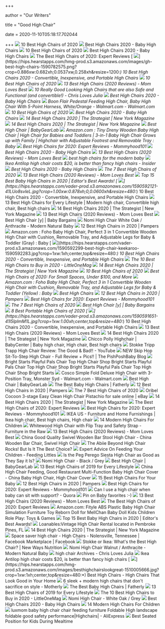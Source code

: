 +++
        
author = "Our Writers"
        
title = "Good High Chair"
        
date = 2020-11-10T05:18:17.702044
        
+++
[ ![](https://res.cloudinary.com/babylist/image/upload/f_auto,q_auto:best,c_scale/v1584597701/Best-of-high-chairs-2020-pin_glxmjb.jpg)](https://res.cloudinary.com/babylist/image/upload/f_auto,q_auto:best,c_scale/v1584597701/Best-of-high-chairs-2020-pin_glxmjb.jpg) 10 Best High Chairs of 2020
[ ![](http://images.agoramedia.com/wte3.0/gcms/Best-High-Chairs-2020-722x406.jpg?width=414)](http://images.agoramedia.com/wte3.0/gcms/Best-High-Chairs-2020-722x406.jpg?width=414) Best High Chairs 2020 - Baby High Chairs
[ ![](https://images.ctfassets.net/50gzycvace50/1xMcZmxWi8yudIF69o2TzA/eca3f9a95006490a19b338b1095936c1/baby-jogger-city-bistro-high-chair-photo.jpg)](https://images.ctfassets.net/50gzycvace50/1xMcZmxWi8yudIF69o2TzA/eca3f9a95006490a19b338b1095936c1/baby-jogger-city-bistro-high-chair-photo.jpg) 10 Best High Chairs of 2020
[ ![](https://images.agoramedia.com/wte3.0/gcms/Peg-Perego-Siesta-High-Chair-Editors-Choice.jpg)](https://images.agoramedia.com/wte3.0/gcms/Peg-Perego-Siesta-High-Chair-Editors-Choice.jpg) Best High Chairs 2020 - Baby High Chairs
[ ![](https://www.experiencedmommy.com/wp-content/uploads/2019/01/Screen-Shot-2019-01-22-at-2.02.02-PM.png)](https://www.experiencedmommy.com/wp-content/uploads/2019/01/Screen-Shot-2019-01-22-at-2.02.02-PM.png) The Best High Chairs of 2020: Expert Reviews
[ ![](https://hips.hearstapps.com/hmg-prod.s3.amazonaws.com/images/gh-best-high-chairs-1590782575.png?crop=0.886xw:0.682xh;0.0537xw,0.258xh&resize=1200:*)](https://hips.hearstapps.com/hmg-prod.s3.amazonaws.com/images/gh-best-high-chairs-1590782575.png?crop=0.886xw:0.682xh;0.0537xw,0.258xh&resize=1200:*) 10 Best High Chairs 2020 - Convertible, Inexpensive, and Portable High  Chairs
[ ![](https://images.ctfassets.net/50gzycvace50/10Di9Xumus0hDGokTN7Xr0/acefce2919dc5af2ed26df64e76f70b9/Screen_Shot_2019-01-29_at_12.05.41_PM.png)](https://images.ctfassets.net/50gzycvace50/10Di9Xumus0hDGokTN7Xr0/acefce2919dc5af2ed26df64e76f70b9/Screen_Shot_2019-01-29_at_12.05.41_PM.png) 10 Best High Chairs of 2020
[ ![](https://m.media-amazon.com/images/I/41eXLZbAKuL.jpg)](https://m.media-amazon.com/images/I/41eXLZbAKuL.jpg) 13 Best High Chairs (2020 Reviews) - Mom Loves Best
[ ![](https://www.chrislovesjulia.com/wp-content/uploads/2018/06/highchairmoodboard-1.jpg)](https://www.chrislovesjulia.com/wp-content/uploads/2018/06/highchairmoodboard-1.jpg) 10 Really Good Looking High Chairs that are also Safe and Functional (and  convertible!) - Chris Loves Julia
[ ![](https://images.agoramedia.com/wte3.0/gcms/wte-awards-2019-mom-pick-Graco-Table2Table-Premier-Fold-7-in-1-Highchair.jpg)](https://images.agoramedia.com/wte3.0/gcms/wte-awards-2019-mom-pick-Graco-Table2Table-Premier-Fold-7-in-1-Highchair.jpg) Best High Chairs 2020 - Baby High Chairs
[ ![](https://i5.walmartimages.com/asr/41317063-9bc1-45ed-979a-5af9895699f2_1.c49c58475a99f6c70183bbbc0e5757b9.jpeg)](https://i5.walmartimages.com/asr/41317063-9bc1-45ed-979a-5af9895699f2_1.c49c58475a99f6c70183bbbc0e5757b9.jpeg) Boon Flair Pedestal Feeding High Chair, Baby High Chair With 5-Point  Harness, White/Orange - Walmart.com - Walmart.com
[ ![](https://images.ctfassets.net/50gzycvace50/d13d2104d639c358bbd4b769e66c6b1ad06c62bea3b41a93ae934b528cc5c7c2/6bf1ee68044409d5a443a68d0930b97e/d13d2104d639c358bbd4b769e66c6b1ad06c62bea3b41a93ae934b528cc5c7c2.png?fl=progressive&fm=jpg&bg=rgb:f9f9f9&w=620&h=620)](https://images.ctfassets.net/50gzycvace50/d13d2104d639c358bbd4b769e66c6b1ad06c62bea3b41a93ae934b528cc5c7c2/6bf1ee68044409d5a443a68d0930b97e/d13d2104d639c358bbd4b769e66c6b1ad06c62bea3b41a93ae934b528cc5c7c2.png?fl=progressive&fm=jpg&bg=rgb:f9f9f9&w=620&h=620) 10 Best High Chairs of 2020
[ ![](https://images.agoramedia.com/wte3.0/gcms/Oribel-Cocoon-3-Stage-Easy-Clean.jpg)](https://images.agoramedia.com/wte3.0/gcms/Oribel-Cocoon-3-Stage-Easy-Clean.jpg) Best High Chairs 2020 - Baby High Chairs
[ ![](https://pyxis.nymag.com/v1/imgs/e49/183/0641e5caf2ba9388b7e30f267a3895cc5c.rdeep-vertical.w245.jpg)](https://pyxis.nymag.com/v1/imgs/e49/183/0641e5caf2ba9388b7e30f267a3895cc5c.rdeep-vertical.w245.jpg) 14 Best High Chairs 2020 | The Strategist | New York Magazine
[ ![](https://pyxis.nymag.com/v1/imgs/660/5af/d7682babb9e53c05f9930de875127add3d.2x.rdeep-vertical.w245.jpg)](https://pyxis.nymag.com/v1/imgs/660/5af/d7682babb9e53c05f9930de875127add3d.2x.rdeep-vertical.w245.jpg) 14 Best High Chairs 2020 | The Strategist | New York Magazine
[ ![](https://bgl-i48k9hqubvkf8lnt.stackpathdns.com/photos/1/85/319569_13545_M.jpg)](https://bgl-i48k9hqubvkf8lnt.stackpathdns.com/photos/1/85/319569_13545_M.jpg) Best High Chair | BabyGearLab
[ ![](https://images-na.ssl-images-amazon.com/images/I/61pl23rVMbL._SL1500_.jpg)](https://images-na.ssl-images-amazon.com/images/I/61pl23rVMbL._SL1500_.jpg) Amazon.com : Tiny Dreny Wooden Baby High Chair | High Chair for Babies and  Toddlers | 3-in-1 Baby High Chair Grows up with Family | Highchair with  Adjustable Footrest and Removable Tray : Baby
[ ![](https://mommyhood101.com/images/oxo-tot-sprout-high-chair.jpg)](https://mommyhood101.com/images/oxo-tot-sprout-high-chair.jpg) Best High Chairs for 2020: Expert Reviews - Mommyhood101
[ ![](https://images.agoramedia.com/wte3.0/gcms/4moms-high-Chair-black.jpg)](https://images.agoramedia.com/wte3.0/gcms/4moms-high-Chair-black.jpg) Best High Chairs 2020 - Baby High Chairs
[ ![](https://m.media-amazon.com/images/I/310SRTon0RL.jpg)](https://m.media-amazon.com/images/I/310SRTon0RL.jpg) 13 Best High Chairs (2020 Reviews) - Mom Loves Best
[ ![](https://designformankind.com/wp-content/uploads/2014/10/modern-high-chairs1.gif)](https://designformankind.com/wp-content/uploads/2014/10/modern-high-chairs1.gif) best high chairs for the modern baby
[ ![](https://i.insider.com/5dc4762579d7570cef5b24f6?width=1100&format=jpeg&auto=webp)](https://i.insider.com/5dc4762579d7570cef5b24f6?width=1100&format=jpeg&auto=webp) Ikea Antilop high chair costs $20, is better than fancy high chairs -  Insider
[ ![](https://images.agoramedia.com/wte3.0/gcms/Bloom-Fresco-Contempoarary-High-Chair-Frame-Only.jpg)](https://images.agoramedia.com/wte3.0/gcms/Bloom-Fresco-Contempoarary-High-Chair-Frame-Only.jpg) Best High Chairs 2020 - Baby High Chairs
[ ![](https://m.media-amazon.com/images/I/31lBB6IigNL.jpg)](https://m.media-amazon.com/images/I/31lBB6IigNL.jpg) The 7 Best High Chairs of 2020
[ ![](https://m.media-amazon.com/images/I/41MJ3lZF3wL.jpg)](https://m.media-amazon.com/images/I/41MJ3lZF3wL.jpg) 13 Best High Chairs (2020 Reviews) - Mom Loves Best
[ ![](https://spacemazing.com/wp-content/uploads/2019/12/Baby-High-Chair-Wooden-High-Chair-with-Removable-Tray-and-Adjustable-Legs-for-BabyInfantsToddlers-e1582378605739.jpg)](https://spacemazing.com/wp-content/uploads/2019/12/Baby-High-Chair-Wooden-High-Chair-with-Removable-Tray-and-Adjustable-Legs-for-BabyInfantsToddlers-e1582378605739.jpg) Top 15 Best Baby High Chairs in 2020 | Editor's Best Awards!
[ ![](https://hips.hearstapps.com/vader-prod.s3.amazonaws.com/1590592121-41LUo8svleL.jpg?crop=1.00xw:0.878xh;0,0.0600xh&resize=480:*)](https://hips.hearstapps.com/vader-prod.s3.amazonaws.com/1590592121-41LUo8svleL.jpg?crop=1.00xw:0.878xh;0,0.0600xh&resize=480:*) 10 Best High Chairs 2020 - Convertible, Inexpensive, and Portable High  Chairs
[ ![](https://i.pinimg.com/474x/c5/d0/55/c5d055d740355dac7a9705ac97461765.jpg)](https://i.pinimg.com/474x/c5/d0/55/c5d055d740355dac7a9705ac97461765.jpg) 13 Best High Chairs for Every Lifestyle | Modern high chair, Convertible high  chair, Best high chairs
[ ![](https://pyxis.nymag.com/v1/imgs/930/b58/b5c305e2a285b26116fa96ef862995fa51.2x.rdeep-vertical.w245.jpg)](https://pyxis.nymag.com/v1/imgs/930/b58/b5c305e2a285b26116fa96ef862995fa51.2x.rdeep-vertical.w245.jpg) 14 Best High Chairs 2020 | The Strategist | New York Magazine
[ ![](https://m.media-amazon.com/images/I/41aIwacSGpL.jpg)](https://m.media-amazon.com/images/I/41aIwacSGpL.jpg) 13 Best High Chairs (2020 Reviews) - Mom Loves Best
[ ![](https://www.babybargains.com/wp-content/uploads/2016/10/blossomlarge-450x450.jpg)](https://www.babybargains.com/wp-content/uploads/2016/10/blossomlarge-450x450.jpg) Best High Chair [y] | Baby Bargains
[ ![](https://cdn.powered-by-nitrosell.com/product_images/26/6348/large-nomi-highchair-whtoak-anthraci.png)](https://cdn.powered-by-nitrosell.com/product_images/26/6348/large-nomi-highchair-whtoak-anthraci.png) Nomi High Chair White Oak / Anthracite - Modern Natural Baby
[ ![](https://images.ctfassets.net/9wtva4vhlgxb/1PjBrwANn0nZrLhIasaJ3z/102d349680dcc453d924f3126a06c561/peg-perego-prima-pappa-zero-3-high-chair_1536x680.jpg)](https://images.ctfassets.net/9wtva4vhlgxb/1PjBrwANn0nZrLhIasaJ3z/102d349680dcc453d924f3126a06c561/peg-perego-prima-pappa-zero-3-high-chair_1536x680.jpg) 12 Best High Chairs in 2020 | Pampers
[ ![](https://images-na.ssl-images-amazon.com/images/I/51-KqfYGe%2BL._SL1001_.jpg)](https://images-na.ssl-images-amazon.com/images/I/51-KqfYGe%2BL._SL1001_.jpg) Amazon.com : Foho Baby High Chair, Perfect 3 in 1 Convertible Wooden High  Chair with Cushion, Removable Tray, and Adjustable Legs for Baby & Toddler  (Gray) : Baby
[ ![](https://hips.hearstapps.com/vader-prod.s3.amazonaws.com/1590592299-best-high-chair-keekaroo-1590592283.jpg?crop=1xw:1xh;center,top&resize=480:*)](https://hips.hearstapps.com/vader-prod.s3.amazonaws.com/1590592299-best-high-chair-keekaroo-1590592283.jpg?crop=1xw:1xh;center,top&resize=480:*) 10 Best High Chairs 2020 - Convertible, Inexpensive, and Portable High  Chairs
[ ![](https://littleonemag.com/wp-content/uploads/2020/04/High-Chairs.jpg)](https://littleonemag.com/wp-content/uploads/2020/04/High-Chairs.jpg) The 10 Best High Chairs to Buy in 2020 - LittleOneMag
[ ![](https://pyxis.nymag.com/v1/imgs/a88/c4a/1e799c6c2b636df5a5a59683ef9ee52c8d-12-high-chairs-lede.rsquare.w1200.jpg)](https://pyxis.nymag.com/v1/imgs/a88/c4a/1e799c6c2b636df5a5a59683ef9ee52c8d-12-high-chairs-lede.rsquare.w1200.jpg) 14 Best High Chairs 2020 | The Strategist | New York Magazine
[ ![](https://images.ctfassets.net/50gzycvace50/7d09ed0033c269584863bb8807f67aec0a013f78a169557b45147524e8b76bf8/a53840f6c59a37e6f6e294ebad46216a/7d09ed0033c269584863bb8807f67aec0a013f78a169557b45147524e8b76bf8.png?fl=progressive&fm=jpg&bg=rgb:f9f9f9&w=620&h=620)](https://images.ctfassets.net/50gzycvace50/7d09ed0033c269584863bb8807f67aec0a013f78a169557b45147524e8b76bf8/a53840f6c59a37e6f6e294ebad46216a/7d09ed0033c269584863bb8807f67aec0a013f78a169557b45147524e8b76bf8.png?fl=progressive&fm=jpg&bg=rgb:f9f9f9&w=620&h=620) 10 Best High Chairs of 2020
[ ![](https://post.greatist.com/wp-content/uploads/2020/06/Best_High_Chairs_732x549.png)](https://post.greatist.com/wp-content/uploads/2020/06/Best_High_Chairs_732x549.png) Best High Chairs of 2020: For Small Spaces, Under $100, and More
[ ![](https://images-na.ssl-images-amazon.com/images/I/51i4NN0y4TL._SL1001_.jpg)](https://images-na.ssl-images-amazon.com/images/I/51i4NN0y4TL._SL1001_.jpg) Amazon.com : Foho Baby High Chair, Perfect 3 in 1 Convertible Wooden High  Chair with Cushion, Removable Tray, and Adjustable Legs for Baby & Toddler  (Yellow) : Baby
[ ![](https://static.wixstatic.com/media/4a6bd1_e468374ee40a43e98b6591d38ef225b0.png/v1/fit/w_590%2Ch_520%2Cal_c%2Cq_80/file.png)](https://static.wixstatic.com/media/4a6bd1_e468374ee40a43e98b6591d38ef225b0.png/v1/fit/w_590%2Ch_520%2Cal_c%2Cq_80/file.png) Best High Chairs
[ ![](https://images.ctfassets.net/9wtva4vhlgxb/2MzPG51T8s30aQz4XoyEFo/fcc86621e4fd07c9822a05a208049ff5/best_high_chair_1536x680.jpeg)](https://images.ctfassets.net/9wtva4vhlgxb/2MzPG51T8s30aQz4XoyEFo/fcc86621e4fd07c9822a05a208049ff5/best_high_chair_1536x680.jpeg) 12 Best High Chairs in 2020 | Pampers
[ ![](https://mommyhood101.com/images/boonflairhighchair.jpg)](https://mommyhood101.com/images/boonflairhighchair.jpg) Best High Chairs for 2020: Expert Reviews - Mommyhood101
[ ![](https://m.media-amazon.com/images/I/41gHnKurB0L.jpg)](https://m.media-amazon.com/images/I/41gHnKurB0L.jpg) The 7 Best High Chairs of 2020
[ ![](https://www.babybargains.com/wp-content/uploads/2016/10/Fisher-Price-Space-Saver-1.jpg)](https://www.babybargains.com/wp-content/uploads/2016/10/Fisher-Price-Space-Saver-1.jpg) Best High Chair [y] | Baby Bargains
[ ![](https://res.cloudinary.com/babylist/image/upload/f_auto,q_auto:best,c_scale,w_1200/v1550180463/Portable__high_chair_guide_header_c1gxv3.jpg)](https://res.cloudinary.com/babylist/image/upload/f_auto,q_auto:best,c_scale,w_1200/v1550180463/Portable__high_chair_guide_header_c1gxv3.jpg) 8 Best Portable High Chairs of 2020
[ ![](https://hips.hearstapps.com/vader-prod.s3.amazonaws.com/1590591651-41l5IpImM1L.jpg?crop=1xw:1.00xh;center,top&resize=480:*)](https://hips.hearstapps.com/vader-prod.s3.amazonaws.com/1590591651-41l5IpImM1L.jpg?crop=1xw:1.00xh;center,top&resize=480:*) 10 Best High Chairs 2020 - Convertible, Inexpensive, and Portable High  Chairs
[ ![](https://m.media-amazon.com/images/I/41rvsiNYmxL.jpg)](https://m.media-amazon.com/images/I/41rvsiNYmxL.jpg) 13 Best High Chairs (2020 Reviews) - Mom Loves Best
[ ![](https://pyxis.nymag.com/v1/imgs/1d5/0f0/8387bf4123ff7d76320f0a9d9b796f64a4.rdeep-vertical.w245.jpg)](https://pyxis.nymag.com/v1/imgs/1d5/0f0/8387bf4123ff7d76320f0a9d9b796f64a4.rdeep-vertical.w245.jpg) 14 Best High Chairs 2020 | The Strategist | New York Magazine
[ ![](https://i.pinimg.com/originals/df/4b/7f/df4b7fe48a45b41dbf048e9bbd2c7c54.jpg)](https://i.pinimg.com/originals/df/4b/7f/df4b7fe48a45b41dbf048e9bbd2c7c54.jpg) Chicco Polly Highchair | BabyCenter | Baby high chair, High chair, Best  high chairs
[ ![](https://i.ytimg.com/vi/vb0Wfz-7gYs/maxresdefault.jpg)](https://i.ytimg.com/vi/vb0Wfz-7gYs/maxresdefault.jpg) Stokke Tripp Trapp High Chair Review: The Good & Bad!! - YouTube
[ ![](https://site.pishposhbaby.com/blog/wp-content/uploads/2019/10/304275_4.jpg)](https://site.pishposhbaby.com/blog/wp-content/uploads/2019/10/304275_4.jpg) NEW Skip Hop Sit-To-Step High Chair - Full Review + Pics!! | The  PishPoshBaby Blog
[ ![](https://images.heb.com/is/image/HEBGrocery/001667153)](https://images.heb.com/is/image/HEBGrocery/001667153) Bright Starts Playful Pals Chair Top High Chair  Shop Bright Starts  Playful Pals Chair Top High Chair  Shop Bright Starts Playful Pals Chair  Top High Chair  Shop Bright Starts
[ ![](https://i5.walmartimages.com/asr/06f2fe88-4a93-4471-8273-5181667cd050.12ca64f6fa96c91f7f295486af8e16b6.jpeg)](https://i5.walmartimages.com/asr/06f2fe88-4a93-4471-8273-5181667cd050.12ca64f6fa96c91f7f295486af8e16b6.jpeg) Cosco Simple Fold Deluxe High Chair with 3-Position Tray, Monster Syd -  Walmart.com - Walmart.com
[ ![](https://bgl-i48k9hqubvkf8lnt.stackpathdns.com/photos/1/89/319931_4991_L2.jpg)](https://bgl-i48k9hqubvkf8lnt.stackpathdns.com/photos/1/89/319931_4991_L2.jpg) Best High Chair | BabyGearLab
[ ![](https://m.media-amazon.com/images/I/41PZ+kGg9fL.jpg)](https://m.media-amazon.com/images/I/41PZ+kGg9fL.jpg) The Best Baby High Chairs | Fatherly
[ ![](https://images.ctfassets.net/9wtva4vhlgxb/3QHBSDIIsQQy3CkPfnhM3F/6c0ffc763d78c4339faaa7c2a09868fb/graco-blossom-6-in-1-convertible-highchair_1536x680.jpg)](https://images.ctfassets.net/9wtva4vhlgxb/3QHBSDIIsQQy3CkPfnhM3F/6c0ffc763d78c4339faaa7c2a09868fb/graco-blossom-6-in-1-convertible-highchair_1536x680.jpg) 12 Best High Chairs in 2020 | Pampers
[ ![](https://www.verywellfamily.com/thmb/CGkOJPkTNGaNXijo4iNCD1xp_o0=/2056x1522/filters:no_upscale():max_bytes(150000):strip_icc()/ScreenShot2020-03-03at11.53.40AM-378b09c4cabf42fbb15b2d446c804b12.png)](https://www.verywellfamily.com/thmb/CGkOJPkTNGaNXijo4iNCD1xp_o0=/2056x1522/filters:no_upscale():max_bytes(150000):strip_icc()/ScreenShot2020-03-03at11.53.40AM-378b09c4cabf42fbb15b2d446c804b12.png) The 7 Best High Chairs of 2020
[ ![](https://i.ebayimg.com/images/g/n8AAAOSw~9lfCcIw/s-l640.jpg)](https://i.ebayimg.com/images/g/n8AAAOSw~9lfCcIw/s-l640.jpg) Oribel Cocoon 3-stage Easy Clean High Chair Pistachio for sale online | eBay
[ ![](https://pyxis.nymag.com/v1/imgs/3be/0a3/baf9dc13caf1158b95af98794daae3d6c5.2x.rsquare.w600.jpg)](https://pyxis.nymag.com/v1/imgs/3be/0a3/baf9dc13caf1158b95af98794daae3d6c5.2x.rsquare.w600.jpg) 14 Best High Chairs 2020 | The Strategist | New York Magazine
[ ![](https://images-na.ssl-images-amazon.com/images/I/411KDQ9sMzL.jpg)](https://images-na.ssl-images-amazon.com/images/I/411KDQ9sMzL.jpg) The Best High Chairs of 2020: Expert Reviews
[ ![](https://mommyhood101.com/images/ingenuity-smartclean-trio-high-chair.jpg)](https://mommyhood101.com/images/ingenuity-smartclean-trio-high-chair.jpg) Best High Chairs for 2020: Expert Reviews - Mommyhood101
[ ![](https://i.pinimg.com/originals/96/3c/c5/963cc5141d4f006e0900c627fbf4df41.jpg)](https://i.pinimg.com/originals/96/3c/c5/963cc5141d4f006e0900c627fbf4df41.jpg) IKEA US - Furniture and Home Furnishings | Ikea high chair, Best high chairs,  High chair
[ ![](https://www.contemporist.com/wp-content/uploads/2017/01/modern-high-chair-281216-1106-12-800x662.jpg)](https://www.contemporist.com/wp-content/uploads/2017/01/modern-high-chair-281216-1106-12-800x662.jpg) 14 Modern High Chairs For Children
[ ![](https://www.furnitureintherawtx.com/wp-content/uploads/2012/12/2130.jpg)](https://www.furnitureintherawtx.com/wp-content/uploads/2012/12/2130.jpg) Whitewood High Chair with Flip Tray and Safety Strap - Furniture in the Raw
[ ![](https://momlovesbest.com/wp-content/uploads/2017/07/Best-High-Chairs.jpg)](https://momlovesbest.com/wp-content/uploads/2017/07/Best-High-Chairs.jpg) 13 Best High Chairs (2020 Reviews) - Mom Loves Best
[ ![](https://image.made-in-china.com/2f0j00hiYUEyDFJrcL/Good-Quality-Swivel-Wooden-Bar-Stool-High-Chair.jpg)](https://image.made-in-china.com/2f0j00hiYUEyDFJrcL/Good-Quality-Swivel-Wooden-Bar-Stool-High-Chair.jpg) China Good Quality Swivel Wooden Bar Stool High Chair - China Wooden Bar  Chair, Swivel High Chair
[ ![](http://easybabytote.com/wp-content/uploads/2016/11/AbiieBeyond.jpg)](http://easybabytote.com/wp-content/uploads/2016/11/AbiieBeyond.jpg) The Abiie Beyond High Chair Rocks! But Is It The Best Choice?
[ ![](http://www.feedinglittles.com/uploads/4/8/5/9/48592227/published/img-2238.jpeg?1540526973)](http://www.feedinglittles.com/uploads/4/8/5/9/48592227/published/img-2238.jpeg?1540526973) Expert Advice On Feeding Your Children - Feeding Littles
[ ![](https://musthavesforbaby.com/wp-content/uploads/2017/07/Peg-Perego-Siesta-High-Chair.jpg)](https://musthavesforbaby.com/wp-content/uploads/2017/07/Peg-Perego-Siesta-High-Chair.jpg) Is the Peg Perego Siesta High Chair as Good as They Say it Is?
[ ![](https://s.yimg.com/aah/albee-baby/evomove-nomi-high-chair-black-grey-32.jpg)](https://s.yimg.com/aah/albee-baby/evomove-nomi-high-chair-black-grey-32.jpg) Nomi High Chair - Black / Grey
[ ![](https://bgl-i48k9hqubvkf8lnt.stackpathdns.com/photos/0/90/310003_915_M.jpg)](https://bgl-i48k9hqubvkf8lnt.stackpathdns.com/photos/0/90/310003_915_M.jpg) Best High Chair | BabyGearLab
[ ![](https://images.ctfassets.net/6m9bd13t776q/3jbOJ4flH6LfZHUs42Kowz/881e473af5ae4587de14d4115cce43e6/02-lalo-high-chair-750x900.jpg?q=75)](https://images.ctfassets.net/6m9bd13t776q/3jbOJ4flH6LfZHUs42Kowz/881e473af5ae4587de14d4115cce43e6/02-lalo-high-chair-750x900.jpg?q=75) 13 Best High Chairs of 2019 for Every Lifestyle
[ ![](https://image.made-in-china.com/2f0j00KenUEjNyGioZ/High-Chair-Feeding-Good-Restaurant-Multi-Function-Baby-High-Chair-Cover.jpg)](https://image.made-in-china.com/2f0j00KenUEjNyGioZ/High-Chair-Feeding-Good-Restaurant-Multi-Function-Baby-High-Chair-Cover.jpg) China High Chair Feeding, Good Restaurant Multi-Function Baby High Chair  Cover - China Baby High Chair, High Chair Cover
[ ![](https://cdn2.momjunction.com/wp-content/uploads/2015/04/Babybjorn-High-Chair.jpg)](https://cdn2.momjunction.com/wp-content/uploads/2015/04/Babybjorn-High-Chair.jpg) 15 Best High Chairs For Your Baby
[ ![](https://images.ctfassets.net/9wtva4vhlgxb/IIMU437GGhrB7kBxsQyfJ/23b05aaf07489d8a15e2a13f31117f69/summer-infant-pop-and-sit-portable-highchair_1536x680.jpg)](https://images.ctfassets.net/9wtva4vhlgxb/IIMU437GGhrB7kBxsQyfJ/23b05aaf07489d8a15e2a13f31117f69/summer-infant-pop-and-sit-portable-highchair_1536x680.jpg) 12 Best High Chairs in 2020 | Pampers
[ ![](https://mommyhood101.com/images/Best-High-Chairs.jpg)](https://mommyhood101.com/images/Best-High-Chairs.jpg) Best High Chairs for 2020: Expert Reviews - Mommyhood101
[ ![](https://qph.fs.quoracdn.net/main-qimg-943ac958cfa8ca98b638c206cd2bfe70.webp)](https://qph.fs.quoracdn.net/main-qimg-943ac958cfa8ca98b638c206cd2bfe70.webp) Can I use a high chair when baby can sit with support? - Quora
[ ![](https://i.pinimg.com/originals/3c/ac/ed/3cacedea4a7363bb8ffa1ff1f2dc296f.jpg)](https://i.pinimg.com/originals/3c/ac/ed/3cacedea4a7363bb8ffa1ff1f2dc296f.jpg) Pin on Baby favorites :-)
[ ![](https://m.media-amazon.com/images/I/31FleCKPBhL.jpg)](https://m.media-amazon.com/images/I/31FleCKPBhL.jpg) 13 Best High Chairs (2020 Reviews) - Mom Loves Best
[ ![](https://www.experiencedmommy.com/wp-content/uploads/2019/01/3AC00BRH-Graco-Floor2Table-highchair-toddler-chair-infant-seat-straight-on-200x200.jpg)](https://www.experiencedmommy.com/wp-content/uploads/2019/01/3AC00BRH-Graco-Floor2Table-highchair-toddler-chair-infant-seat-straight-on-200x200.jpg) The Best High Chairs of 2020: Expert Reviews
[ ![](https://images-na.ssl-images-amazon.com/images/I/61aJbN0mrQL._AC_SL1024_.jpg)](https://images-na.ssl-images-amazon.com/images/I/61aJbN0mrQL._AC_SL1024_.jpg) Amazon.com: Fityle ABS Plastic Baby High Chair Simulation Furniture Toy  Reborn Doll for MellChan Baby Doll Kids Children Role Play: Toys & Games
[ ![](https://spacemazing.com/wp-content/uploads/2019/12/Baby-High-Chair-Wooden-High-Chair-with-Removable-Tray-and-Adjustable-Legs-for-BabyInfantsToddlers-1-300x300.jpg)](https://spacemazing.com/wp-content/uploads/2019/12/Baby-High-Chair-Wooden-High-Chair-with-Removable-Tray-and-Adjustable-Legs-for-BabyInfantsToddlers-1-300x300.jpg) Top 15 Best Baby High Chairs in 2020 | Editor's Best Awards!
[ ![](https://vendeze-production.s3.amazonaws.com/uploads/photo/4975/original/904BBAFA-7EE9-41D9-95B9-B313CDCB8631.jpeg)](https://vendeze-production.s3.amazonaws.com/uploads/photo/4975/original/904BBAFA-7EE9-41D9-95B9-B313CDCB8631.jpeg) Loanables:Vintage High Chair Rental located in Pembroke Pines, FL
[ ![](https://pyxis.nymag.com/v1/imgs/2dc/e3d/bfe5886c65d27a44e60975801c4b5235ed-Ciao-Baby.2x.rsquare.w600.jpg)](https://pyxis.nymag.com/v1/imgs/2dc/e3d/bfe5886c65d27a44e60975801c4b5235ed-Ciao-Baby.2x.rsquare.w600.jpg) 14 Best High Chairs 2020 | The Strategist | New York Magazine
[ ![](https://lookaside.fbsbx.com/lookaside/crawler/media/?media_id=10100806686832122)](https://lookaside.fbsbx.com/lookaside/crawler/media/?media_id=10100806686832122) Space saver high chair - High Chairs - Nolensville, Tennessee | Facebook  Marketplace | Facebook
[ ![](https://i.ytimg.com/vi/X6JTJMiP4dc/hqdefault.jpg)](https://i.ytimg.com/vi/X6JTJMiP4dc/hqdefault.jpg) Stokke or Ikea: What's the Best High Chair? | New Ways Nutrition
[ ![](https://cdn.powered-by-nitrosell.com/product_images/26/6348/large-nomi-highchair-walnut-anthrac.png)](https://cdn.powered-by-nitrosell.com/product_images/26/6348/large-nomi-highchair-walnut-anthrac.png) Nomi High Chair Walnut / Anthracite - Modern Natural Baby
[ ![](https://www.chrislovesjulia.com/wp-content/uploads/2018/06/highchairmoodboard-1-1.jpg)](https://www.chrislovesjulia.com/wp-content/uploads/2018/06/highchairmoodboard-1-1.jpg) high chair Archives - Chris Loves Julia
[ ![](https://static6.insider.com/image/5dc47d7f79d7570f381d1f17-538/ikea-high-chair.jpg)](https://static6.insider.com/image/5dc47d7f79d7570f381d1f17-538/ikea-high-chair.jpg) Ikea Antilop high chair costs $20, is better than fancy high chairs
[ ![](https://hips.hearstapps.com/hmg-prod.s3.amazonaws.com/images/besthighchairslookgreat-1510005666.jpg?crop=1xw:1xh;center,top&resize=480:*)](https://hips.hearstapps.com/hmg-prod.s3.amazonaws.com/images/besthighchairslookgreat-1510005666.jpg?crop=1xw:1xh;center,top&resize=480:*) Best High Chairs - High Chairs That Look Good in Your Home
[ ![](https://assets.rebelmouse.io/eyJhbGciOiJIUzI1NiIsInR5cCI6IkpXVCJ9.eyJpbWFnZSI6Imh0dHBzOi8vYXNzZXRzLnJibC5tcy8xODE1NDk5MC9vcmlnaW4uanBnIiwiZXhwaXJlc19hdCI6MTYzNzA0NDYzNn0.Tr3Fipsdj_DGtD5uWlTARVz-i0HiK65FWzPyCusyEAg/img.jpg?width=980)](https://assets.rebelmouse.io/eyJhbGciOiJIUzI1NiIsInR5cCI6IkpXVCJ9.eyJpbWFnZSI6Imh0dHBzOi8vYXNzZXRzLnJibC5tcy8xODE1NDk5MC9vcmlnaW4uanBnIiwiZXhwaXJlc19hdCI6MTYzNzA0NDYzNn0.Tr3Fipsdj_DGtD5uWlTARVz-i0HiK65FWzPyCusyEAg/img.jpg?width=980) 6 sleek + modern high chairs that don't sacrifice on style - Motherly
[ ![](https://m.media-amazon.com/images/I/31gwvwBzKGL.jpg)](https://m.media-amazon.com/images/I/31gwvwBzKGL.jpg) The Best Baby High Chairs | Fatherly
[ ![](https://images.ctfassets.net/6m9bd13t776q/5EaTZNxvMXryzXhjmBG55W/e12f026bf7b3842bcc630e3688f6a669/09-4moms-high-chair-750x900.jpg?q=75)](https://images.ctfassets.net/6m9bd13t776q/5EaTZNxvMXryzXhjmBG55W/e12f026bf7b3842bcc630e3688f6a669/09-4moms-high-chair-750x900.jpg?q=75) 13 Best High Chairs of 2019 for Every Lifestyle
[ ![](https://littleonemag.com/wp-content/uploads/2020/04/71geQyBwB9L._SL1500_-400x400.jpg)](https://littleonemag.com/wp-content/uploads/2020/04/71geQyBwB9L._SL1500_-400x400.jpg) The 10 Best High Chairs to Buy in 2020 - LittleOneMag
[ ![](https://s.yimg.com/aah/albee-baby/evomove-nomi-high-chair-white-oak-grey-32.jpg)](https://s.yimg.com/aah/albee-baby/evomove-nomi-high-chair-white-oak-grey-32.jpg) Nomi High Chair - White Oak / Grey
[ ![](https://images.agoramedia.com/wte3.0/gcms/JOOVY-Foodoo-High-Chair-Turquoise.jpg)](https://images.agoramedia.com/wte3.0/gcms/JOOVY-Foodoo-High-Chair-Turquoise.jpg) Best High Chairs 2020 - Baby High Chairs
[ ![](https://www.contemporist.com/wp-content/uploads/2017/01/modern-high-chair-281216-1106-07-800x1313.jpg)](https://www.contemporist.com/wp-content/uploads/2017/01/modern-high-chair-281216-1106-07-800x1313.jpg) 14 Modern High Chairs For Children
[ ![](https://ae01.alicdn.com/kf/H343b96b2de8544c6a94ae7b5d9f2bcban/luxmom-baby-high-chair-chair-feeding-furniture-Foldable-High-landscape-foldable-good-safety-performance.jpg_960x960.jpg)](https://ae01.alicdn.com/kf/H343b96b2de8544c6a94ae7b5d9f2bcban/luxmom-baby-high-chair-chair-feeding-furniture-Foldable-High-landscape-foldable-good-safety-performance.jpg_960x960.jpg) luxmom baby high chair chair feeding furniture Foldable High landscape  foldable good safety performance|Highchairs| - AliExpress
[ ![](https://yourkidstable.com/wp-content/uploads/2015/08/IMG_7279-e1439168586399.jpg)](https://yourkidstable.com/wp-content/uploads/2015/08/IMG_7279-e1439168586399.jpg) Best Seated Position for Kids During Mealtime

